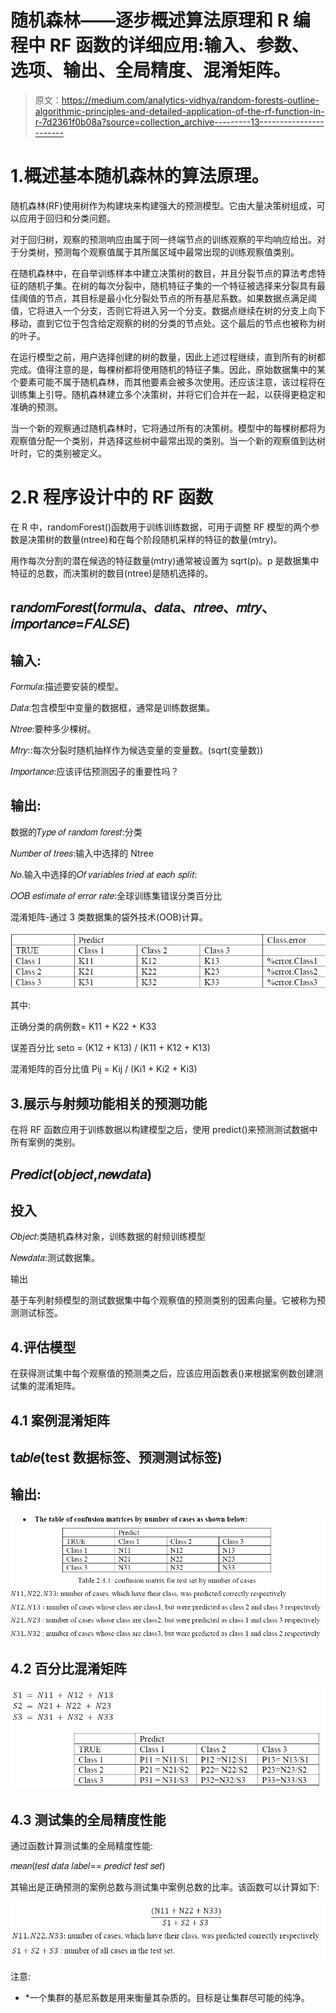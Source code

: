 # 随机森林——逐步概述算法原理和 R 编程中 RF 函数的详细应用:输入、参数、选项、输出、全局精度、混淆矩阵。

> 原文：<https://medium.com/analytics-vidhya/random-forests-outline-algorithmic-principles-and-detailed-application-of-the-rf-function-in-r-7d2361f0b08a?source=collection_archive---------13----------------------->

# 1.概述基本随机森林的算法原理。

随机森林(RF)使用树作为构建块来构建强大的预测模型。它由大量决策树组成，可以应用于回归和分类问题。

对于回归树，观察的预测响应由属于同一终端节点的训练观察的平均响应给出。对于分类树，预测每个观察值属于其所属区域中最常出现的训练观察值类别。

在随机森林中，在自举训练样本中建立决策树的数目，并且分裂节点的算法考虑特征的随机子集。在树的每次分裂中，随机特征子集的一个特征被选择来分裂具有最佳阈值的节点，其目标是最小化分裂处节点的所有基尼系数。如果数据点满足阈值，它将进入一个分支，否则它将进入另一个分支。数据点继续在树的分支上向下移动，直到它位于包含给定观察的树的分类的节点处。这个最后的节点也被称为树的叶子。

在运行模型之前，用户选择创建的树的数量，因此上述过程继续，直到所有的树都完成。值得注意的是，每棵树都将使用随机的特征子集。因此，原始数据集中的某个要素可能不属于随机森林，而其他要素会被多次使用。还应该注意，该过程将在训练集上引导。随机森林建立多个决策树，并将它们合并在一起，以获得更稳定和准确的预测。

当一个新的观察通过随机森林时，它将通过所有的决策树。模型中的每棵树都将为观察值分配一个类别，并选择这些树中最常出现的类别。当一个新的观察值到达树叶时，它的类别被定义。

# 2.R 程序设计中的 RF 函数

在 R 中，randomForest()函数用于训练训练数据，可用于调整 RF 模型的两个参数是决策树的数量(ntree)和在每个阶段随机采样的特征的数量(mtry)。

用作每次分割的潜在候选的特征数量(mtry)通常被设置为 sqrt(p)。p 是数据集中特征的总数，而决策树的数目(ntree)是随机选择的。

## r𝑎𝑛𝑑𝑜𝑚𝐹𝑜𝑟𝑒𝑠𝑡(𝑓𝑜𝑟𝑚𝑢𝑙𝑎、𝑑𝑎𝑡𝑎、𝑛𝑡𝑟𝑒𝑒、𝑚𝑡𝑟𝑦、𝑖𝑚𝑝𝑜𝑟𝑡𝑎𝑛𝑐𝑒=𝐹𝐴𝐿𝑆𝐸)

## 输入:

𝐹𝑜𝑟𝑚𝑢𝑙𝑎:描述要安装的模型。

𝐷𝑎𝑡𝑎:包含模型中变量的数据框，通常是训练数据集。

𝑁𝑡𝑟𝑒𝑒:要种多少棵树。

𝑀𝑡𝑟𝑦::每次分裂时随机抽样作为候选变量的变量数。(sqrt(变量数))

𝐼𝑚𝑝𝑜𝑟𝑡𝑎𝑛𝑐𝑒:应该评估预测因子的重要性吗？

## 输出:

数据的𝑇𝑦𝑝𝑒 𝑜𝑓 𝑟𝑎𝑛𝑑𝑜𝑚 𝑓𝑜𝑟𝑒𝑠𝑡:分类

𝑁𝑢𝑚𝑏𝑒𝑟 𝑜𝑓 𝑡𝑟𝑒𝑒𝑠:输入中选择的 Ntree

𝑁𝑜.输入中选择的𝑂𝑓 𝑣𝑎𝑟𝑖𝑎𝑏𝑙𝑒𝑠 𝑡𝑟𝑖𝑒𝑑 𝑎𝑡 𝑒𝑎𝑐ℎ 𝑠𝑝𝑙𝑖𝑡:

𝑂𝑂𝐵 𝑒𝑠𝑡𝑖𝑚𝑎𝑡𝑒 𝑜𝑓 𝑒𝑟𝑟𝑜𝑟 𝑟𝑎𝑡𝑒:全球训练集错误分类百分比

混淆矩阵-通过 3 类数据集的袋外技术(OOB)计算。

![](img/20f4ad4f83d07bec0fdb7c0006bd6695.png)

其中:

正确分类的病例数= K11 + K22 + K33

误差百分比 seto = (K12 + K13) / (K11 + K12 + K13)

混淆矩阵的百分比值 Pij = Kij / (Ki1 + Ki2 + Ki3)

## 3.展示与射频功能相关的预测功能

在将 RF 函数应用于训练数据以构建模型之后，使用 predict()来预测测试数据中所有案例的类别。

## 𝑃𝑟𝑒𝑑𝑖𝑐𝑡(𝑜𝑏𝑗𝑒𝑐𝑡,𝑛𝑒𝑤𝑑𝑎𝑡𝑎)

## 投入

𝑂𝑏𝑗𝑒𝑐𝑡:类随机森林对象，训练数据的射频训练模型

𝑁𝑒𝑤𝑑𝑎𝑡𝑎:测试数据集。

输出

基于车列射频模型的测试数据集中每个观察值的预测类别的因素向量。它被称为预测测试标签。

## 4.评估模型

在获得测试集中每个观察值的预测类之后，应该应用函数表()来根据案例数创建测试集的混淆矩阵。

## 4.1 案例混淆矩阵

## t𝑎𝑏𝑙𝑒(test 数据标签、预测测试标签)

## 输出:

![](img/40b4f263d354cb75cfb58b9443ae611c.png)

## 4.2 百分比混淆矩阵

![](img/81d6d9d197f1a456069c68fbcc22834d.png)

## 4.3 测试集的全局精度性能

通过函数计算测试集的全局精度性能:

𝑚𝑒𝑎𝑛(𝑡𝑒𝑠𝑡 𝑑𝑎𝑡𝑎 𝑙𝑎𝑏𝑒𝑙== 𝑝𝑟𝑒𝑑𝑖𝑐𝑡 𝑡𝑒𝑠𝑡 𝑠𝑒𝑡)

其输出是正确预测的案例总数与测试集中案例总数的比率。该函数可以计算如下:

![](img/81feab9910db8675b47a7507c788abdc.png)

注意:

*   *一个集群的基尼系数是用来衡量其杂质的。目标是让集群尽可能的纯净。